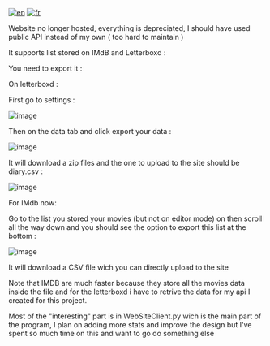 [![en](https://img.shields.io/badge/lang-en-green.svg)](https://github.com/SyRoxS1/MovieRecap/blob/master/README.md)
[![fr](https://img.shields.io/badge/lang-fr-red.svg)](https://github.com/SyRoxS1/MovieRecap/blob/master/README.fr.md)

Website no longer hosted, everything is depreciated, I should have used public API instead of my own ( too hard to maintain )

It supports list stored on IMdB and Letterboxd :

You need to export it :


On letterboxd :

First go to settings :

![image](https://github.com/SyRoxS1/MovieRecap/assets/114361806/db5d96a5-033d-4d92-bb04-57c988869aeb)



Then on the data tab and click export your data :

![image](https://github.com/SyRoxS1/MovieRecap/assets/114361806/e5576604-6735-4fe4-9cb4-824b8442d4db)

It will download a zip files and the one to upload to the site should be diary.csv :

![image](https://github.com/SyRoxS1/MovieRecap/assets/114361806/115ab216-af41-445a-b016-7e750987f759)



For IMdb now:

Go to the list you stored your movies (but not on editor mode) on then scroll all the way down and you should see the option to export this list at the bottom :

![image](https://github.com/SyRoxS1/MovieRecap/assets/114361806/27539e08-5f85-4ff0-87dc-de3474400d1c)

It will download a CSV file wich you can directly upload to the site


Note that IMDB are much faster because they store all the movies data inside the file and for the letterboxd i have to retrive the data for my api I created for this project.


Most of the "interesting" part is in WebSiteClient.py wich is the main part of the program, I plan on adding more stats and improve the design but I've spent so much time on this and want to go do something else
